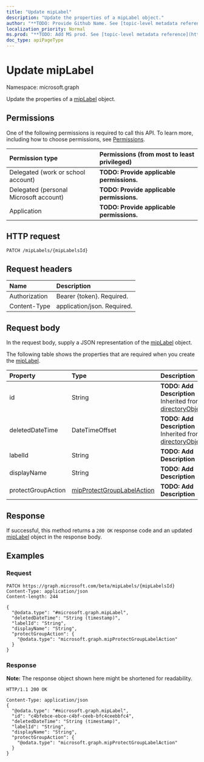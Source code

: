 ```yaml
---
title: "Update mipLabel"
description: "Update the properties of a mipLabel object."
author: "**TODO: Provide Github Name. See [topic-level metadata reference](https://msgo.azurewebsites.net/add/document/guidelines/metadata.html#topic-level-metadata)**"
localization_priority: Normal
ms.prod: "**TODO: Add MS prod. See [topic-level metadata reference](https://msgo.azurewebsites.net/add/document/guidelines/metadata.html#topic-level-metadata)**"
doc_type: apiPageType
---
```


# Update mipLabel
Namespace: microsoft.graph

Update the properties of a [mipLabel](../resources/miplabel.md) object.

## Permissions
One of the following permissions is required to call this API. To learn more, including how to choose permissions, see [Permissions](/graph/permissions-reference).

|Permission type|Permissions (from most to least privileged)|
|:---|:---|
|Delegated (work or school account)|**TODO: Provide applicable permissions.**|
|Delegated (personal Microsoft account)|**TODO: Provide applicable permissions.**|
|Application|**TODO: Provide applicable permissions.**|

## HTTP request

<!-- {
  "blockType": "ignored"
}
-->
``` http
PATCH /mipLabels/{mipLabelsId}
```

## Request headers
|Name|Description|
|:---|:---|
|Authorization|Bearer {token}. Required.|
|Content-Type|application/json. Required.|

## Request body
In the request body, supply a JSON representation of the [mipLabel](../resources/miplabel.md) object.

The following table shows the properties that are required when you create the [mipLabel](../resources/miplabel.md).

|Property|Type|Description|
|:---|:---|:---|
|id|String|**TODO: Add Description** Inherited from [directoryObject](../resources/directoryobject.md)|
|deletedDateTime|DateTimeOffset|**TODO: Add Description** Inherited from [directoryObject](../resources/directoryobject.md)|
|labelId|String|**TODO: Add Description**|
|displayName|String|**TODO: Add Description**|
|protectGroupAction|[mipProtectGroupLabelAction](../resources/mipprotectgrouplabelaction.md)|**TODO: Add Description**|



## Response

If successful, this method returns a `200 OK` response code and an updated [mipLabel](../resources/miplabel.md) object in the response body.

## Examples

### Request
<!-- {
  "blockType": "request",
  "name": "update_miplabel"
}
-->
``` http
PATCH https://graph.microsoft.com/beta/mipLabels/{mipLabelsId}
Content-Type: application/json
Content-length: 244

{
  "@odata.type": "#microsoft.graph.mipLabel",
  "deletedDateTime": "String (timestamp)",
  "labelId": "String",
  "displayName": "String",
  "protectGroupAction": {
    "@odata.type": "microsoft.graph.mipProtectGroupLabelAction"
  }
}
```


### Response
**Note:** The response object shown here might be shortened for readability.
<!-- {
  "blockType": "response",
  "truncated": true
}
-->
``` http
HTTP/1.1 200 OK

Content-Type: application/json
{
  "@odata.type": "#microsoft.graph.mipLabel",
  "id": "c4bfebce-ebce-c4bf-ceeb-bfc4ceebbfc4",
  "deletedDateTime": "String (timestamp)",
  "labelId": "String",
  "displayName": "String",
  "protectGroupAction": {
    "@odata.type": "microsoft.graph.mipProtectGroupLabelAction"
  }
}
```

